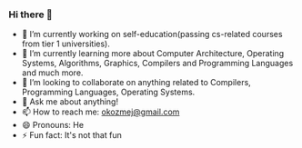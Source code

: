 ### Hi there 👋

<!--
**okozmey/okozmey** is a ✨ _special_ ✨ repository because its `README.md` (this file) appears on your GitHub profile.

Here are some ideas to get you started:
-->
- 🔭 I’m currently working on self-education(passing cs-related courses from tier 1 universities).
- 🌱 I’m currently learning more about Computer Architecture, Operating Systems, Algorithms, Graphics, Compilers and Programming Languages and much more.
- 👯 I’m looking to collaborate on anything related to Compilers, Programming Languages, Operating Systems.
- 💬 Ask me about anything!
- 📫 How to reach me: okozmej@gmail.com
- 😄 Pronouns: He
- ⚡ Fun fact: It's not that fun
